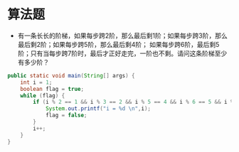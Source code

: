 # 算法题

* 有一条长长的阶梯，如果每步跨2阶，那么最后剩1阶；如果每步跨3阶，那么最后剩2阶；如果每步跨5阶，那么最后剩4阶；
如果每步跨6阶，最后剩5阶；只有当每步跨7阶时，最后才正好走完，一阶也不剩。请问这条阶梯至少有多少阶？

```java
public static void main(String[] args) {
    int i = 1;
    boolean flag = true;
    while (flag) {
        if (i % 2 == 1 && i % 3 == 2 && i % 5 == 4 && i % 6 == 5 && i % 7 == 0) {
            System.out.printf("i = %d \n",i);
            flag = false;
        }
        i++;
    }
}

```

